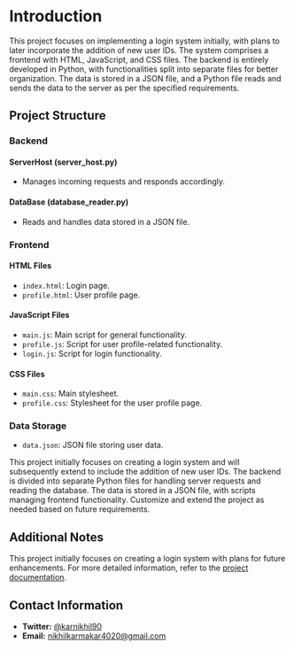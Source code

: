 # Introduction

This project focuses on implementing a login system initially, with plans to later incorporate the addition of new user IDs. The system comprises a frontend with HTML, JavaScript, and CSS files. The backend is entirely developed in Python, with functionalities split into separate files for better organization. The data is stored in a JSON file, and a Python file reads and sends the data to the server as per the specified requirements.

## Project Structure

### Backend

#### ServerHost (server_host.py)

- Manages incoming requests and responds accordingly.

#### DataBase (database_reader.py)

- Reads and handles data stored in a JSON file.

### Frontend

#### HTML Files

- `index.html`: Login page.
- `profile.html`: User profile page.

#### JavaScript Files

- `main.js`: Main script for general functionality.
- `profile.js`: Script for user profile-related functionality.
- `login.js`: Script for login functionality.

#### CSS Files

- `main.css`: Main stylesheet.
- `profile.css`: Stylesheet for the user profile page.

### Data Storage

- `data.json`: JSON file storing user data.

This project initially focuses on creating a login system and will subsequently extend to include the addition of new user IDs. The backend is divided into separate Python files for handling server requests and reading the database. The data is stored in a JSON file, with scripts managing frontend functionality. Customize and extend the project as needed based on future requirements.

## Additional Notes

This project initially focuses on creating a login system with plans for future enhancements. For more detailed information, refer to the [project documentation](<https://docs.google.com/document/d/1zKrnZK0TJERZNPBzWNOeba-wD5toVAynhYUCE4ZR-gg/edit?usp=sharing>).

## Contact Information

- **Twitter:** [@karnikhil90](https://twitter.com/karnikhil90)
- **Email:** [nikhilkarmakar4020@gmail.com](mailto:nikhilkarmakar4020@gmail.com)